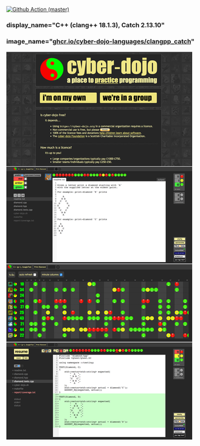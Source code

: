 [![Github Action (master)](https://github.com/cyber-dojo-start-points/clangplusplus-catch/actions/workflows/main.yml/badge.svg)](https://github.com/cyber-dojo-start-points/clangplusplus-catch/actions)

### display_name="C++ (clang++ 18.1.3), Catch 2.13.10"
### image_name="[ghcr.io/cyber-dojo-languages/clangpp_catch](https://github.com/cyber-dojo-languages/clangplusplus-catch/pkgs/container/clangplusplus_catch)"

![cyber-dojo.org home page](https://github.com/cyber-dojo/cyber-dojo/blob/master/shared/home_page_snapshot.png)
